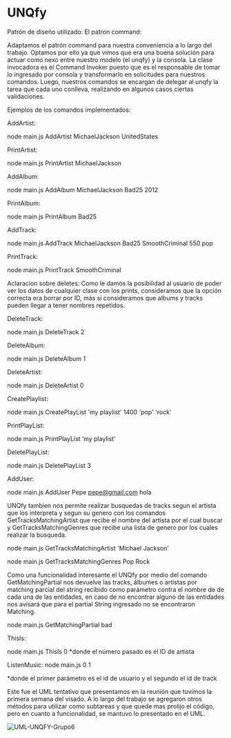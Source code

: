 # UNQfy

Patrón de diseño utilizado: 
El patron command:

Adaptamos el patrón command para nuestra conveniencia a lo largo del trabajo.
Optamos por ello ya que vimos que era una buena solución para actuar como
nexo entre nuestro modelo (el unqfy) y la consola. La clase invocadora
es el Command Invoker puesto que es el responsable de tomar lo ingresado
por consola y transformarlo en solicitudes para nuestros comandos.
Luego, nuestros comandos se encargan de delegar al unqfy la tarea que cada
uno conlleva, realizando en algunos casos ciertas validaciones.

Ejemplos de los comandos implementados:


AddArtist:

node main.js AddArtist MichaelJackson UnitedStates

PrintArtist:

node main.js PrintArtist MichaelJackson

AddAlbum:

node main.js AddAlbum MichaelJackson Bad25 2012

PrintAlbum:

node main.js PrintAlbum Bad25

AddTrack:

node main.js AddTrack MichaelJackson Bad25 SmoothCriminal 550 pop

PrintTrack:

node main.js PrintTrack SmoothCriminal


Aclaracion sobre deletes:
Como le damos la posibilidad al usuario de poder ver los datos de cualquier clase con los prints, consideramos que la opción correcta era borrar por ID, más si consideramos que albums y tracks pueden llegar a tener nombres repetidos.


DeleteTrack:


node main.js DeleteTrack 2


DeleteAlbum:

node main.js DeleteAlbum 1


DeleteArtist:

node main.js DeleteArtist 0


CreatePlaylist:

node main.js CreatePlayList 'my playlist' 1400 'pop' 'rock'


PrintPlayList:

node main.js PrintPlayList ‘my playlist’

DeletePlayList:

node main.js DeletePlayList 3

AddUser:

node main.js AddUser Pepe pepe@gmail.com hola

UNQfy tambien nos permite realizar busquedas de tracks segun el artista que los interpreta y segun su genero con los comandos GetTracksMatchingArtist que recibe el nombre del artista por el cual buscar y GetTracksMatchingGenres que recibe una lista de genero por los cuales realizar la busqueda.

node main.js GetTracksMatchingArtist 'Michael Jackson'

node main.js GetTracksMatchingGenres Pop Rock

Como una funcionalidad interesante el UNQfy por medio del comando GetMatchingPartial nos devuelve las tracks, álbumes o artistas por matching parcial del string recibido como parámetro contra el nombre de de cada una de las entidades, en caso de no encontrar alguno de las entidades nos avisará que para el partial String ingresado no se encontraron Matching.

node main.js GetMatchingPartial bad

ThisIs:

node main.js ThisIs 0
*donde el número pasado es el ID de artista

ListenMusic:
node main.js 0 1

*donde el primer parámetro es el id de usuario y el segundo el id de track


Este fue el UML tentativo que presentamos en la reunión que tuvimos la primera semana del visado. A lo largo del trabajo se agregaron otros métodos para utilizar como subtareas y que quede mas prolijo el código, pero en cuanto a funcionalidad, se mantuvo lo presentado en el UML.


![UML-UNQFY-Grupo6](https://user-images.githubusercontent.com/62217520/117049705-e341d800-acea-11eb-896a-3f6a0c4b4f3a.png)
